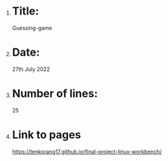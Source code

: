 1. # Title:
	Guessing-game
2. # Date:
	27th July 2022
3. # Number of lines:
	25
4. # Link to pages
	https://tenkorang17.github.io/final-project-linux-workbench/

